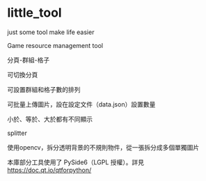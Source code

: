 # little_tool
just some tool make life easier

Game resource management tool

分頁-群組-格子

可切換分頁

可設置群組和格子數的排列

可批量上傳圖片，設在設定文件（data.json）設置數量

小於、等於、大於都有不同顯示

splitter

使用opencv，拆分透明背景的不規則物件，從一張拆分成多個單獨圖片


本庫部分工具使用了 PySide6（LGPL 授權）。詳見 https://doc.qt.io/qtforpython/
